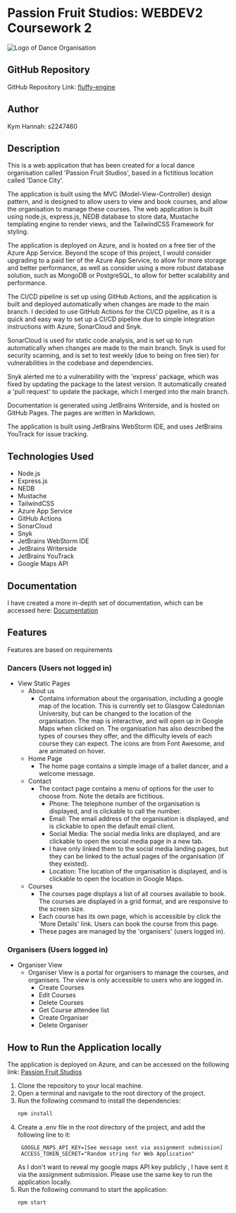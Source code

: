 # Passion Fruit Studios: WEBDEV2 Coursework 2

![Logo of Dance Organisation](PassionFruitLogo.png)
## GitHub Repository
GitHub Repository Link: [fluffy-engine](https://github.com/Kym-e/fluffy-engine)


## Author
Kym Hannah: s2247460

## Description
This is a web application that has been created for a local dance organisation called 'Passion Fruit Studios',
based in a fictitious location called 'Dance City'.

The application is built using the MVC (Model-View-Controller) design pattern, and is designed to allow users to
view and book courses, and allow the organisation to manage these courses.  The web application is built using node.js,
express.js, NEDB database to store data, Mustache templating engine to render views, and the TailwindCSS Framework for styling.

The application is deployed on Azure, and is hosted on a free tier of the Azure App Service.  Beyond the scope of this project,
I would consider upgrading to a paid tier of the Azure App Service, to allow for more storage and better performance, as well as consider
using a more robust database solution, such as MongoDB or PostgreSQL, to allow for better scalability and performance.

The CI/CD pipeline is set up using GitHub Actions, and the application is built and deployed automatically when
changes are made to the main branch.  I decided to use GitHub Actions for the CI/CD pipeline, as it is a quick and easy
way to set up a CI/CD pipeline due to simple integration instructions with Azure, SonarCloud and Snyk.

SonarCloud is used for static code analysis, and is set up to run automatically when changes are made to the main branch.
Snyk is used for security scanning, and is set to test weekly (due to being on free tier) for vulnerabilities in the
codebase and dependencies.

Snyk alerted me to a vulnerability with the 'express' package, which was fixed by updating the package to the latest version.
It automatically created a 'pull request' to update the package, which I merged into the main branch.

Documentation is generated using JetBrains Writerside, and is hosted on GitHub Pages.  The pages are written in Markdown.

The application is built using JetBrains WebStorm IDE, and uses JetBrains YouTrack for issue tracking.

## Technologies Used
- Node.js
- Express.js
- NEDB
- Mustache
- TailwindCSS
- Azure App Service
- GitHub Actions
- SonarCloud
- Snyk
- JetBrains WebStorm IDE
- JetBrains Writerside
- JetBrains YouTrack
- Google Maps API

## Documentation
I have created a more in-depth set of documentation, which can be accessed here: [Documentation](https://kym-e.github.io/fluffy-engine/starter-topic.html)

## Features
Features are based on requirements
### Dancers (Users not logged in)

- View Static Pages
    - About us
        - Contains information about the organisation, including a google map of the location.  This is currently set to
          Glasgow Caledonian University, but can be changed to the location of the organisation.  The map is interactive, and
          will open up in Google Maps when clicked on.  The organisation has also described the types of courses they offer,
          and the difficulty levels of each course they can expect.  The icons are from Font Awesome, and are animated on hover.
    - Home Page
        - The home page contains a simple image of a ballet dancer, and a welcome message.
    - Contact
        - The contact page contains a menu of options for the user to choose from. Note the details are fictitious.
            - Phone: The telephone number of the organisation is displayed, and is clickable to call the number.
            - Email: The email address of the organisation is displayed, and is clickable to open the default email client.
            - Social Media: The social media links are displayed, and are clickable to open the social media page in a new tab.
            - I have only linked them to the social media landing pages, but they can be linked to the actual pages of the organisation (if they existed).
            - Location: The location of the organisation is displayed, and is clickable to open the location in Google Maps.
    - Courses
        - The courses page displays a list of all courses available to book.  The courses are displayed in a grid format, and are responsive to the screen size.
        - Each course has its own page, which is accessible by click the 'More Details' link.  Users can book the course from this page.
        - These pages are managed by the 'organisers' (users logged in).

### Organisers (Users logged in)
- Organiser View
    - Organiser View is a portal for organisers to manage the courses, and organisers.  The view is only accessible to users who are logged in.
        - Create Courses
        - Edit Courses
        - Delete Courses
        - Get Course attendee list
        - Create Organiser
        - Delete Organiser

## How to Run the Application locally
The application is deployed on Azure, and can be accessed on the following link: [Passion Fruit Studios](https://passionfruitstudios.azurewebsites.net/)
1. Clone the repository to your local machine.
2. Open a terminal and navigate to the root directory of the project.
3. Run the following command to install the dependencies:
   ```bash
   npm install
   ```
4. Create a .env file in the root directory of the project, and add the following line to it:
   ```dotenv
    GOOGLE_MAPS_API_KEY=[See message sent via assignment submission]
    ACCESS_TOKEN_SECRET="Random string for Web Application"
   ``` 
   As I don't want to reveal my google maps API key publicly , I have sent it via the assignment submission. Please use the same key to run the application locally.
5. Run the following command to start the application:
   ```bash
   npm start
   ```